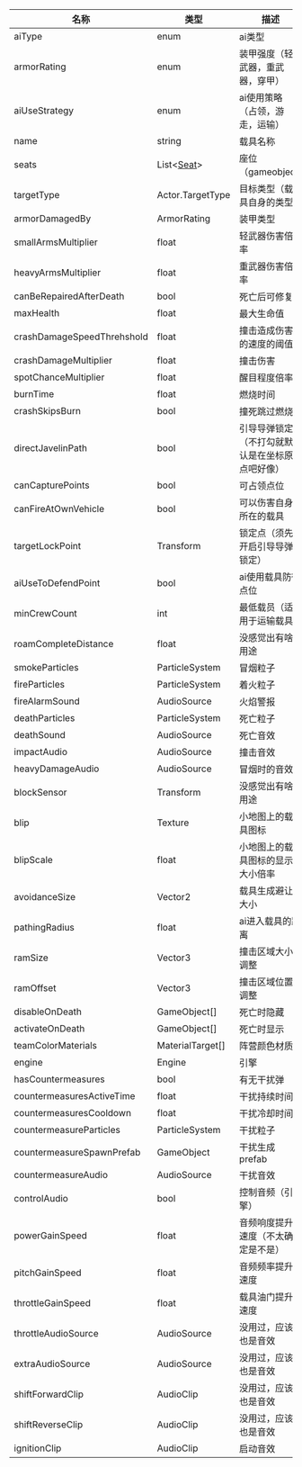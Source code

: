 | 名称 | 类型 | 描述 |
| ----------- | ----------- | ----------- |
| aiType | enum | ai类型 |
| armorRating | enum | 装甲强度（轻武器，重武器，穿甲）|
| aiUseStrategy |enum |  ai使用策略 （占领，游走，运输）|
| name | string | 载具名称 | 
| seats | List<[Seat](/Documents/Components/Vehicle/Seat.md)> | 座位（gameobject) |
| targetType | Actor.TargetType | 目标类型（载具自身的类型）|
| armorDamagedBy | ArmorRating | 装甲类型 | 
| smallArmsMultiplier | float | 轻武器伤害倍率 | 
| heavyArmsMultiplier | float | 重武器伤害倍率 |
| canBeRepairedAfterDeath | bool | 死亡后可修复 |
| maxHealth | float |  最大生命值 |
| crashDamageSpeedThrehshold | float |   撞击造成伤害的速度的阈值 |
| crashDamageMultiplier | float |   撞击伤害 |
| spotChanceMultiplier | float |   醒目程度倍率 |
| burnTime | float |  燃烧时间 |
| crashSkipsBurn | bool |  撞死跳过燃烧 |
| directJavelinPath | bool |   引导导弹锁定（不打勾就默认是在坐标原点吧好像） |
| canCapturePoints | bool |   可占领点位 |
| canFireAtOwnVehicle | bool |   可以伤害自身所在的载具 |
| targetLockPoint | Transform |   锁定点（须先开启引导导弹锁定） |
| aiUseToDefendPoint | bool |   ai使用载具防御点位 |
| minCrewCount | int |   最低载员（适用于运输载具） |
| roamCompleteDistance | float |   没感觉出有啥用途 |
| smokeParticles | ParticleSystem |   冒烟粒子 |
| fireParticles | ParticleSystem |   着火粒子 |
| fireAlarmSound | AudioSource |   火焰警报 |
| deathParticles | ParticleSystem |   死亡粒子 |
| deathSound | AudioSource |   死亡音效 |
| impactAudio | AudioSource |   撞击音效 |
| heavyDamageAudio | AudioSource |  冒烟时的音效 |
| blockSensor | Transform |   没感觉出有啥用途 |
| blip | Texture |   小地图上的载具图标 |
| blipScale | float |   小地图上的载具图标的显示大小倍率 |
| avoidanceSize | Vector2 |   载具生成避让大小 |
| pathingRadius | float |   ai进入载具的距离 |
| ramSize | Vector3 |   撞击区域大小调整 |
| ramOffset | Vector3 |  撞击区域位置调整 |
| disableOnDeath | GameObject[] |   死亡时隐藏 |
| activateOnDeath | GameObject[] |   死亡时显示 |
| teamColorMaterials | MaterialTarget[] |   阵营颜色材质 |
| engine | Engine |   引擎 |
| hasCountermeasures | bool |   有无干扰弹 |
| countermeasuresActiveTime | float |   干扰持续时间 |
| countermeasuresCooldown | float |   干扰冷却时间 |
| countermeasureParticles | ParticleSystem |  干扰粒子 |
| countermeasureSpawnPrefab | GameObject |  干扰生成prefab |
| countermeasureAudio | AudioSource |   干扰音效 |
| controlAudio | bool |  控制音频（引擎） |
| powerGainSpeed | float |  音频响度提升速度（不太确定是不是） |
| pitchGainSpeed | float |  音频频率提升速度 |
| throttleGainSpeed | float |  载具油门提升速度 |
| throttleAudioSource | AudioSource |  没用过，应该也是音效 |
| extraAudioSource | AudioSource | 没用过，应该也是音效 |
| shiftForwardClip | AudioClip |  没用过，应该也是音效 |
| shiftReverseClip | AudioClip |  没用过，应该也是音效 |
| ignitionClip | AudioClip |  启动音效 |
